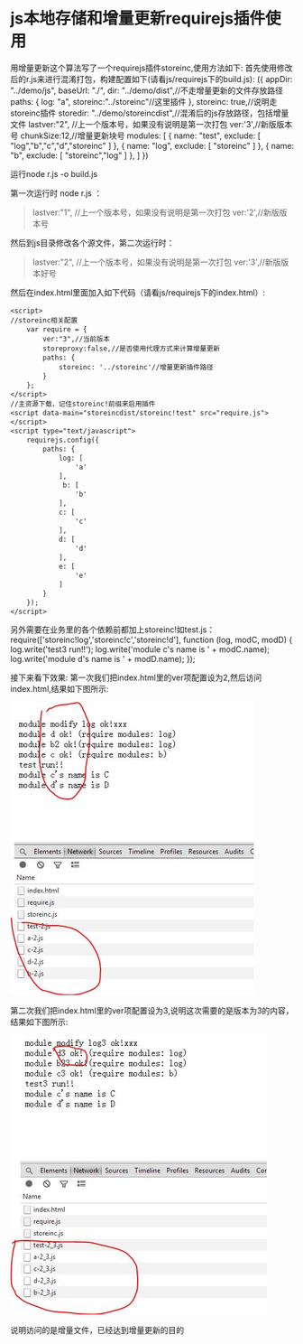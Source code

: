js本地存储和增量更新requirejs插件使用
=====================================

用增量更新这个算法写了一个requirejs插件storeinc,使用方法如下:
首先使用修改后的r.js来进行混淆打包，构建配置如下(请看js/requirejs下的build.js):
    ({
        appDir: "../demo/js",
        baseUrl: "./",
        dir: "../demo/dist",//不走增量更新的文件存放路径
        paths: {
            log: "a",
            storeinc:"../storeinc"//这里插件
        },
        storeinc: true,//说明走storeinc插件
        storedir: "../demo/storeincdist",//混淆后的js存放路径，包括增量文件
        lastver:"2", //上一个版本号，如果没有说明是第一次打包
        ver:'3',//新版版本号
        chunkSize:12,//增量更新块号
        modules: [
            {
                name: "test",
                exclude: [
                    "log","b","c","d","storeinc"
                ]
            },
            {
                name: "log",
                exclude: [
                   "storeinc"
                ]
            },
            {
                name: "b",
                exclude: [
                    "storeinc","log"
                ]
            },
        ]
    })

运行node r.js -o build.js

第一次运行时 node r.js ：
> lastver:"1", //上一个版本号，如果没有说明是第一次打包
> ver:'2',//新版版本号

然后到js目录修改各个源文件，第二次运行时：
> lastver:"2", //上一个版本号，如果没有说明是第一次打包
> ver:'3',//新版版本好号

然后在index.html里面加入如下代码（请看js/requirejs下的index.html）:

    <script>
    //storeinc相关配置
		var require = {
            ver:"3",//当前版本
            storeproxy:false,//是否使用代理方式来计算增量更新
            paths: {
                storeinc: '../storeinc'//增量更新插件路径
            }
		};
	</script>
    //主资源下载，记住storeinc!前缀来启用插件
    <script data-main="storeincdist/storeinc!test" src="require.js"></script>
    <script type="text/javascript">
        requirejs.config({
            paths: {
                log: [
                    'a'
                ],
                 b: [
                    'b'
                ],
                c: [
                    'c'
                ],
                d: [
                    'd'
                ],
                e: [
                    'e'
                ]
            }
        });
    </script>
另外需要在业务里的各个依赖前都加上storeinc!如test.js：
    require(['storeinc!log','storeinc!c','storeinc!d'], function (log, modC, modD) {
        log.write('test3 run!!');
        log.write('module c\'s name is ' + modC.name);
        log.write('module d\'s name is ' + modD.name);
    });

接下来看下效果:
第一次我们把index.html里的ver项配置设为2,然后访问index.html,结果如下图所示:
 
![Alt text](imgs/05.jpg)

第二次我们把index.html里的ver项配置设为3,说明这次需要的是版本为3的内容，结果如下图所示:

![Alt text](imgs/06.jpg)

说明访问的是增量文件，已经达到增量更新的目的